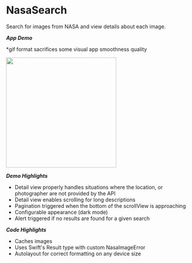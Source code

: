 # NasaSearch

Search for images from NASA and view details about each image.


***App Demo***

*gif format sacrifices some visual app smoothness quality

<img src="Demo/NasaSearchDemo.gif" width="300">

***Demo Highlights***

- Detail view properly handles situations where the location, or photographer are not provided by the API
- Detail view enables scrolling for long descriptions
- Pagination triggered when the bottom of the scrollView is approaching
- Configurable appearance (dark mode)
- Alert triggered if no results are found for a given search


***Code Highlights***

- Caches images
- Uses Swift's Result type with custom NasaImageError
- Autolayout for correct formatting on any device size
